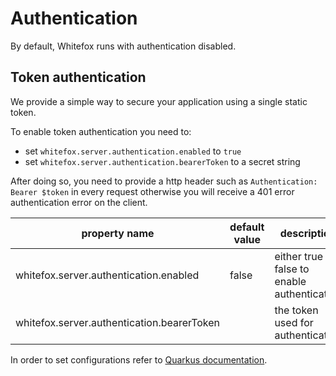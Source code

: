 # Authentication

By default, Whitefox runs with authentication disabled.

## Token authentication

We provide a simple way to secure your application using a single static token.

To enable token authentication you need to:

- set `whitefox.server.authentication.enabled` to `true`
- set `whitefox.server.authentication.bearerToken` to a secret string

After doing so, you need to provide a http header such as `Authentication: Bearer $token` in every request otherwise
you will receive a 401 error authentication error on the client.

| property name                              | default value   | description                                     |
|--------------------------------------------|-----------------|-------------------------------------------------|
| whitefox.server.authentication.enabled     | false           | either true or false to enable authentication   |
| whitefox.server.authentication.bearerToken |                 | the token used for authentication               |



In order to set configurations refer to [Quarkus documentation](https://quarkus.io/guides/config-reference).